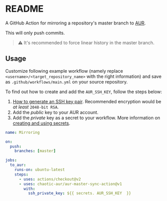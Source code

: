 # README

A GitHub Action for mirroring a repository's master branch to [AUR](https://aur.archlinux.org).

This will only push commits.

>⚠️ It's recommended to force linear history in the master branch.

## Usage

Customize following example workflow (namely replace `<username>/<target_repository_name>` with the right information) and save as `.github/workflows/main.yml` on your source repository.

To find out how to create and add the `AUR_SSH_KEY`, follow the steps below:
1. [How to generate an SSH key pair](https://docs.gitlab.com/ee/ssh/#generate-an-ssh-key-pair). Recommended encryption would be _at least_ `2048-bit RSA`.
2. Add the _public_ key to your AUR account.
3. Add the _private_ key as a secret to your workflow. More information on [creating and using secrets](https://help.github.com/en/actions/automating-your-workflow-with-github-actions/creating-and-using-encrypted-secrets).


```yaml
name: Mirroring

on:
  push:
    branches: [master]

jobs:
  to_aur:
    runs-on: ubuntu-latest
    steps:
      - uses: actions/checkout@v2
      - uses: chaotic-aur/aur-master-sync-action@v1
        with:
          ssh_private_key: ${{ secrets. AUR_SSH_KEY  }}
```
